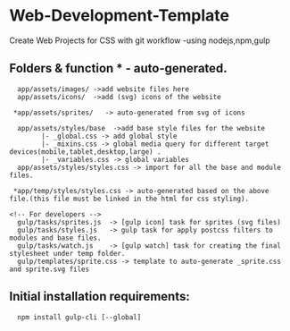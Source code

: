 # Web-Development-Template
Create Web Projects for CSS with git workflow -using nodejs,npm,gulp


Folders & function           * - auto-generated.
-------------------------------------------------------------------------------------
      app/assets/images/ ->add website files here
      app/assets/icons/  ->add (svg) icons of the website
     
     *app/assets/sprites/	-> auto-generated from svg of icons
      
      app/assets/styles/base  ->add base style files for the website
    		|- _global.css -> add global style
    		|- _mixins.css -> global media query for different target devices(mobile,tablet,desktop,large) .
    		|- _variables.css -> global variables
      app/assets/styles/styles.css -> import for all the base and module files.
     
     *app/temp/styles/styles.css -> auto-generated based on the above file.(this file must be linked in the html for css styling).
      
    <!-- For developers -->
      gulp/tasks/sprites.js  -> [gulp icon] task for sprites (svg files)
      gulp/tasks/styles.js   -> gulp task for apply postcss filters to modules and base files.
      gulp/tasks/watch.js    -> [gulp watch] task for creating the final stylesheet under temp folder.
      gulp/templates/sprite.css -> template to auto-generate _sprite.css and sprite.svg files

Initial installation requirements:
-----------------------------------------------------------------------------------------
      npm install gulp-cli [--global]
      


